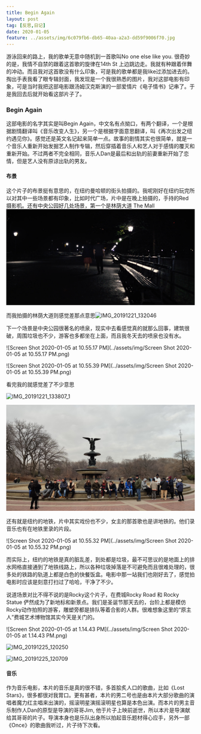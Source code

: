 ```yaml
---
title: Begin Again
layout: post
tag: [反思,日记]
date: 2020-01-05
feature: ../assets/img/6c079fb6-db65-40aa-a2a3-dd59f9006f70.jpg
---
```


游泳回来的路上，我的歌单无意中随机到一首歌叫No one else like you. 很奇妙的是，我情不自禁的跟着这首歌的旋律在14th St 上边跳边走。我就有种跟着伴舞的冲动。而且我对这首歌没有什么印象，可是我的歌单都是我like过添加进去的。掏出手表我看了眼专辑封面，我发现是一个我很熟悉的图片，我对这部电影有印象，可是当时我把这部电影跟汤姆汉克斯演的一部爱情片《电子情书》记串了。于是我回去后就开始看这部片子了。

### Begin Again

这部电影的名字其实是叫Begin Again，中文名有点拗口，有两个翻译，一个是根据剧情翻译叫《音乐改变人生》，另一个是根据字面意思翻译，叫《再次出发之纽约遇见你》。感觉还是英文名记起来简单一点。故事的剧情其实也很简单，就是一个音乐人重新开始发掘艺人制作专辑，然后穿插着音乐人和艺人对于感情的覆灭和重新开始。不过两者不完全相同，音乐人Dan是最后和出轨的前妻重新开始了恋情，但是艺人没有原谅出轨的男友。

#### 布景

这个片子的布景挺有意思的，在纽约曼哈顿的街头拍摄的。我呢刚好在纽约玩完所以对其中一些场景都有印象，比如时代广场，片中是在晚上拍摄的，手持的Red 摄影机。还有中央公园好几处场景，第一个是林荫大道 The Mall<img src="../assets/img/Screen Shot 2020-01-05 at 10.54.56 PM.png" alt="Screen Shot 2020-01-05 at 10.54.56 PM" style="zoom:50%;" />

而我拍摄的林荫大道则感觉差那点意思![IMG_20191221_132046](../assets/img/IMG_20191221_132046.jpg)

下一个场景是中央公园很著名的喷泉，现实中去看感觉真的就那么回事，建筑很破，周围垃圾也不少，游客也多都坐在上面，而且我冬天去的喷泉也没有水。

![Screen Shot 2020-01-05 at 10.55.17 PM](../assets/img/Screen Shot 2020-01-05 at 10.55.17 PM.png)

![Screen Shot 2020-01-05 at 10.55.39 PM](../assets/img/Screen Shot 2020-01-05 at 10.55.39 PM.png)

看完我的就感觉差了不少意思

![IMG_20191221_133807_1](../assets/img/IMG_20191221_133807_1-8285195.jpg)

![IMG_20191221_133908](../assets/img/IMG_20191221_133908.jpg)

还有就是纽约的地铁，片中其实戏份也不少，女主的那首歌也是讲地铁的。他们录音乐也有在地铁里录的片段。

![Screen Shot 2020-01-05 at 10.55.32 PM](../assets/img/Screen Shot 2020-01-05 at 10.55.32 PM.png)

而实际上，纽约的地铁是真的脏乱差，到处都是垃圾，最不可思议的是地面上的排水网格直接通到了地铁线路上，所以各种垃圾掉落是不可避免而且很难处理的，很多处的铁路的轨道上都是白色的快餐饭盒。电影中那一站我们也刚好去了，感觉拍电影时应该是刻意打扫过了哈哈，干净了不少。

说道场景对比不得不说的是Rocky这个片子，在费城Rocky Road 和 Rocky Statue 俨然成为了新地标和新景点。我们是圣诞节那天去的，台阶上都是模仿Rocky动作拍照的游客，雕塑旁都是排队等着合影的人群。很难想象这里的“原主人”费城艺术博物馆其实今天是关门的。

![Screen Shot 2020-01-05 at 1.14.43 PM](../assets/img/Screen Shot 2020-01-05 at 1.14.43 PM.png)

![IMG_20191225_120250](../assets/img/IMG_20191225_120250-8285116.jpg)

![IMG_20191225_120709](../assets/img/IMG_20191225_120709-8285178.jpg)

#### 音乐

作为音乐电影，本片的音乐是真的很不错，多首脍炙人口的歌曲，比如《Lost Stars》，很多都很对我胃口。更有甚者，本片的男二号也是由本片大部分歌曲的演唱者魔力红主唱来出演的，摇滚明星演摇滚明星也算是本色出演。而本片的男主音乐制作人Dan的原型是导演的哥哥Jim, 他于片子上映前逝世，所以本片是导演献给其哥哥的片子。导演本身也是乐队出身所以拍起音乐题材得心应手，另外一部《Once》的歌曲我听过，片子待下次看。